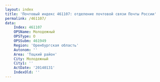 ```yaml
---
layout: index
title: 'Почтовый индекс 461107: отделение почтовой связи Почты России'
permalink: /461107/
data:
    Index: 461107
    OPSName: Молодежный
    OPSType: О
    OPSSubm: 461949
    Region: 'Оренбургская область'
    Autonom: ''
    Area: 'Тоцкий район'
    City: Молодежный
    City1: ''
    ActDate: '20140131'
    IndexOld: ''
---
```

